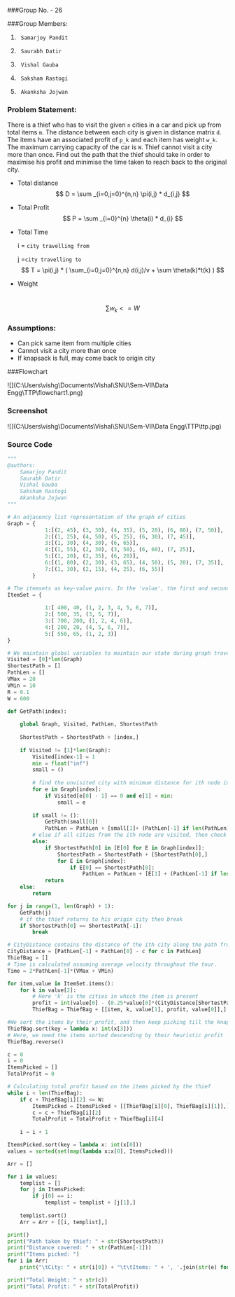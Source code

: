 ###Group No. - 26

###Group Members: 
1.	    Samarjoy Pandit
2.	    Saurabh Datir
3.	    Vishal Gauba
4.	    Saksham Rastogi
5.	    Akanksha Jojwan

### Problem Statement:

There is a thief who has to visit the given `n` cities in a car and pick up from total items  `m`. The distance between each city is given in distance matrix `d`. The items have an associated profit of `p_k` and each item has weight `w_k`. The maximum carrying capacity of the car is `W`. Thief cannot visit a city more than once. Find out the path that the thief should take in order to maximise his profit and minimise the time taken to reach back to the original city.

- Total distance 
  $$
  D = \sum _{i=0,j=0}^{n,n} \pi(i,j) * d_{i,j}
  $$

- Total Profit
  $$
  P = \sum _{i=0}^{n} \theta(i) * d_{i} 
  $$

- Total Time  

  i = `city travelling from `

  j =`city travelling to`
  $$
  T = \pi(i,j) * ( \sum_{i=0,j=0}^{n,n} d(i,j)/v + \sum \theta(k)*t(k) )
  $$

- Weight 

  ​
  $$
  \sum w_k <= W 
  $$


### Assumptions:

- Can pick same item from multiple cities
- Cannot visit a city more than once
- If knapsack is full, may come back to origin city

###Flowchart

![](C:\Users\vishg\Documents\Vishal\SNU\Sem-VII\Data Engg\TTP\flowchart1.png)


### Screenshot

![](C:\Users\vishg\Documents\Vishal\SNU\Sem-VII\Data Engg\TTP\ttp.jpg)

### Source Code

```python
"""
@authors:
    Samarjoy Pandit
    Saurabh Datir
    Vishal Gauba
    Saksham Rastogi
    Akanksha Jojwan
"""

# An adjacency list representation of the graph of cities
Graph = {
            1:[(2, 45), (3, 30), (4, 35), (5, 20), (6, 80), (7, 50)], 
            2:[(1, 25), (4, 50), (5, 25), (6, 30), (7, 45)], 
            3:[(1, 30), (4, 30), (6, 65)],
            4:[(1, 55), (2, 30), (3, 50), (6, 60), (7, 25)],
            5:[(1, 20), (2, 35), (6, 20)],
            6:[(1, 80), (2, 30), (3, 65), (4, 50), (5, 20), (7, 35)],
            7:[(1, 30), (2, 15), (4, 25), (6, 55)]
        }

# The itemsets as key-value pairs. In the 'value', the first and second elements of the list is the profit and weight resp. The third is the tuple of cities in which the item is available
ItemSet = {
    
            1:[ 400, 40, (1, 2, 3, 4, 5, 6, 7)],
            2:[ 500, 35, (3, 5, 7)],
            3:[ 700, 200, (1, 2, 4, 6)],
            4:[ 200, 20, (4, 5, 6, 7)],
            5:[ 550, 65, (1, 2, 3)]
}

# We maintain global variables to maintain our state during graph traversal for shortest path calculation
Visited = [0]*len(Graph)
ShortestPath = []
PathLen = []
VMax = 20
VMin = 10
R = 0.1
W = 600

def GetPath(index):
    
    global Graph, Visited, PathLen, ShortestPath
    
    ShortestPath = ShortestPath + [index,]
    
    if Visited != [1]*len(Graph):
        Visited[index-1] = 1
        min = float("inf")
        small = ()
        
        # find the unvisited city with minimum distance for ith node in the graph and recursively call path() on that node
        for e in Graph[index]:
            if Visited[e[0] - 1] == 0 and e[1] < min:
                small = e
        
        if small != ():
            GetPath(small[0])
            PathLen = PathLen + [small[1]+ (PathLen[-1] if len(PathLen) > 0 else 0) , ]
        # else if all cities from the ith node are visited, then check if we can return to node 1 from the ith node
        else:
            if ShortestPath[0] in [E[0] for E in Graph[index]]:
                ShortestPath = ShortestPath + [ShortestPath[0],]
                for E in Graph[index]:
                    if E[0] == ShortestPath[0]:
                        PathLen = PathLen + [E[1] + (PathLen[-1] if len(PathLen) > 0 else 0), ]
            return
    else:
        return

for j in range(1, len(Graph) + 1):
    GetPath(j)
    # if the thief returns to his origin city then break
    if ShortestPath[0] == ShortestPath[-1]:
        break

# CityDistance contains the distance of the ith city along the path from the end of the circuit
CityDistance = [PathLen[-1] + PathLen[0] - c for c in PathLen]
ThiefBag = []
# Time is calculated assuming average velocity throughout the tour.
Time = 2*PathLen[-1]*(VMax + VMin)

for item,value in ItemSet.items():
    for k in value[2]:
        # Here 'k' is the cities in which the item is present
        profit = int(value[0] - (0.25*value[0]*(CityDistance[ShortestPath.index(k)]/PathLen[-1])) - (R*Time*value[1]/W))
        ThiefBag = ThiefBag + [[item, k, value[1], profit, value[0]],]

#We sort the items by their profit, and then keep picking till the knapsack's weight limit is reached
ThiefBag.sort(key = lambda x: int(x[3]))
# Here, we need the items sorted descending by their heuristic profit
ThiefBag.reverse()

c = 0
i = 0
ItemsPicked = []
TotalProfit = 0

# Calculating total profit based on the items picked by the thief
while i < len(ThiefBag):
    if c + ThiefBag[i][2] <= W:
        ItemsPicked = ItemsPicked + [[ThiefBag[i][0], ThiefBag[i][1]],]
        c = c + ThiefBag[i][2]
        TotalProfit = TotalProfit + ThiefBag[i][4]
    
    i = i + 1

ItemsPicked.sort(key = lambda x: int(x[0]))
values = sorted(set(map(lambda x:x[0], ItemsPicked)))

Arr = []

for i in values:
    templist = []
    for j in ItemsPicked:
        if j[0] == i:
            templist = templist + [j[1],]
    
    templist.sort()
    Arr = Arr + [[i, templist],]

print()
print("Path taken by thief: " + str(ShortestPath))
print("Distance covered: " + str(PathLen[-1]))
print("Items picked: ")
for i in Arr:
    print("\tCity: " + str(i[0]) + "\t\tItems: " + ', '.join(str(e) for e in i[1]))

print("Total Weight: " + str(c))
print("Total Profit: " + str(TotalProfit))
```
